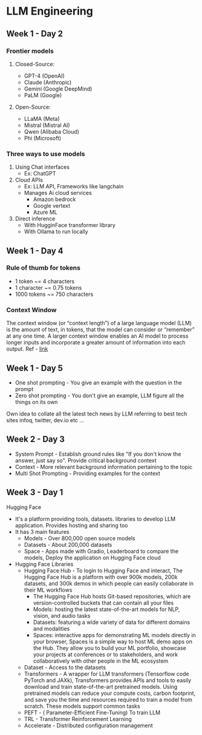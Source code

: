 # LLM Engineering

## Week 1 - Day 2

### Frontier models
1. Closed-Source:
    - GPT-4 (OpenAI)
    - Claude (Anthropic)
    - Gemini (Google DeepMind)
    - PaLM (Google)


2. Open-Source:
    - LLaMA (Meta)
    - Mistral (Mistral AI)
    - Qwen (Alibaba Cloud)
    - Phi (Microsoft)

### Three ways to use models

1. Using Chat interfaces
    - Ex: ChatGPT
2. Cloud APIs
    - Ex: LLM API, Frameworks like langchain
    - Manages Ai cloud services
        - Amazon bedrock
        - Google vertext 
        - Azure ML
3. Direct inference
    - With HugginFace transformer library
    - With Ollama to run locally

## Week 1 - Day 4

### Rule of thumb for tokens
- 1 token ~= 4 characters
- 1 character ~= 0.75 tokens
- 1000 tokens ~= 750 characters

### Context Window

The context window (or “context length”) of a large language model (LLM) is the amount of text, in tokens, that the model can consider or “remember” at any one time. A larger context window enables an AI model to process longer inputs and incorporate a greater amount of information into each output.
Ref - [link](https://www.ibm.com/think/topics/context-window)

## Week 1 - Day 5

- One shot prompting - You give an example with the question in the prompt
- Zero shot prompting - You don't give an example, LLM figure all the things on its own


Own idea to collate all the latest tech news by LLM referring to best tech sites
infoq, twitter, dev.io etc ...

## Week 2 - Day 3

- System Prompt - Establish ground rules like "If you don't know the answer, just say so". Provide critical background context
- Context - More relevant background information pertaining to the topic
- Multi Shot Prompting - Providing examples for the context

## Week 3 - Day 1

Hugging Face
 - It's a platform providing tools, datasets. libraries to develop LLM application. Provides hosting and sharing too
 - It has 3 main features
    - Models - Over 800,000 open source models
    - Datasets - About 200,000 datasets
    - Space - Apps made with Gradio, Leaderboard to compare the models, Deploy the application on Hugging Face cloud
- Hugging Face Libraries
    - Hugging Face Hub - To login to Hugging Face and interact, The Hugging Face Hub is a platform with over 900k models, 200k datasets, and 300k demos in which people can easily collaborate in their ML workflows
        - The Hugging Face Hub hosts Git-based repositories, which are version-controlled buckets that can contain all your files
        - Models: hosting the latest state-of-the-art models for NLP, vision, and audio tasks
        - Datasets: featuring a wide variety of data for different domains and modalities
        - Spaces: interactive apps for demonstrating ML models directly in your browser, Spaces is a simple way to host ML demo apps on the Hub. They allow you to build your ML portfolio, showcase your projects at conferences or to stakeholders, and work collaboratively with other people in the ML ecosystem
    - Dataset - Access to the datasets
    - Transformers -  A wrapper for LLM transformers (Tensorflow code PyTorch and JAXk), Transformers provides APIs and tools to easily download and train state-of-the-art pretrained models. Using pretrained models can reduce your compute costs, carbon footprint, and save you the time and resources required to train a model from scratch. These models support common tasks
    - PEFT - ( Parameter-Efficient Fine-Tuning) To train LLM
    - TRL - Transformer Reinforcement Learning
    - Accelerate - Distributed configuration management
